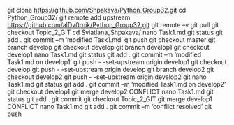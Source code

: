 git clone https://github.com/Shpakava/Python_Group32.git
cd Python_Group32/
git remote add upstream https://github.com/alDv0rnik/Python_Group32.git
git remote –v
git pull
git checkout Topic_2_GIT
cd Sviatlana_Shpakava/
nano Task1.md
git status
git add .
git commit –m ‘modified Task1.md’
git push
git checkout master
git branch develop
git checkout develop
git branch develop1
git checkout develop1
nano Task1.md
git status
git add .
git commit –m ‘modified Task1.md on develop1’
git push - -set-upstream origin develop1
git checkout develop
git push - -set-upstream origin develop
git branch develop2
git checkout develop2
git push - -set-upstream origin develop2
git nano Task1.md
git status
git add .
git commit –m ‘modified Task1.md on develop2’
git checkout develop1
git merge develop2
CONFLICT
nano Task1.md
git status
git add .
git commit
git checkout Topic_2_GIT
git merge develop1
CONFLICT
nano Task1.md
git add .
git commit –m ‘conflict resolved’
git push
